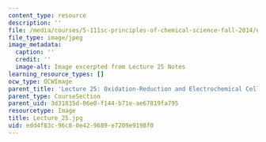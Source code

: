 ```yaml
---
content_type: resource
description: ''
file: /media/courses/5-111sc-principles-of-chemical-science-fall-2014/edd4f83c96c80e429689e7209e9198f0_Lecture_25.jpg
file_type: image/jpeg
image_metadata:
  caption: ''
  credit: ''
  image-alt: Image excerpted from Lecture 25 Notes
learning_resource_types: []
ocw_type: OCWImage
parent_title: 'Lecture 25: Oxidation-Reduction and Electrochemical Cells'
parent_type: CourseSection
parent_uid: 3d31835d-06e0-f144-b71e-ae67819fa795
resourcetype: Image
title: Lecture_25.jpg
uid: edd4f83c-96c8-0e42-9689-e7209e9198f0
---
```

